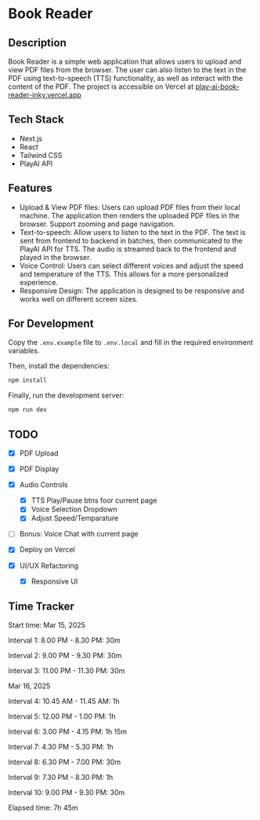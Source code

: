 # Book Reader

## Description

Book Reader is a simple web application that allows users to upload and view PDF files from the browser. The user can also listen to the text in the PDF using text-to-speech (TTS) functionality, as well as interact with the content of the PDF.
The project is accessible on Vercel at [play-ai-book-reader-inky.vercel.app](https://play-ai-book-reader-inky.vercel.app)

## Tech Stack

- Next.js
- React
- Tailwind CSS
- PlayAI API

## Features
- Upload & View PDF files: Users can upload PDF files from their local machine. The application then renders the uploaded PDF files in the browser. Support zooming and page navigation.
- Text-to-speech: Allow users to listen to the text in the PDF. The text is sent from frontend to backend in batches, then communicated to the PlayAI API for TTS. The audio is streamed back to the frontend and played in the browser.
- Voice Control: Users can select different voices and adjust the speed and temperature of the TTS. This allows for a more personalized experience.
- Responsive Design: The application is designed to be responsive and works well on different screen sizes.

## For Development

Copy the `.env.example` file to `.env.local` and fill in the required environment variables.

Then, install the dependencies:

```bash
npm install
```

Finally, run the development server:

```bash
npm run dev
```

## TODO

- [x] PDF Upload
- [x] PDF Display
- [x] Audio Controls

  - [x] TTS Play/Pause btns foor current page
  - [x] Voice Selection Dropdown
  - [x] Adjust Speed/Temparature

- [ ] Bonus: Voice Chat with current page
- [x] Deploy on Vercel
- [x] UI/UX Refactoring
  - [x] Responsive UI

## Time Tracker

Start time: Mar 15, 2025

Interval 1: 8.00 PM - 8.30 PM: 30m

Interval 2: 9.00 PM - 9.30 PM: 30m

Interval 3: 11.00 PM - 11.30 PM: 30m

Mar 16, 2025

Interval 4: 10.45 AM - 11.45 AM: 1h

Interval 5: 12.00 PM - 1.00 PM: 1h

Interval 6: 3.00 PM - 4.15 PM: 1h 15m

Interval 7: 4.30 PM - 5.30 PM: 1h

Interval 8: 6.30 PM - 7.00 PM: 30m

Interval 9: 7.30 PM - 8.30 PM: 1h

Interval 10: 9.00 PM - 9.30 PM: 30m

Elapsed time: 7h 45m

